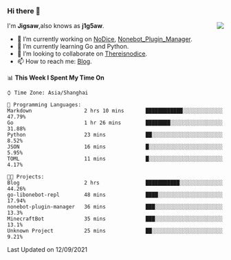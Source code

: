 ### Hi there 👋

<a href="#">
  <img align="right" src="https://github-readme-stats.vercel.app/api?username=j1g5awi&count_private=true&show_icons=true&title_color=80070B&text_color=B3B3B3&bg_color=212121&icon_color=80070B" />
</a>

I'm **Jigsaw**,also knows as **j1g5aw**.

- 🔭 I’m currently working on [NoDice](https://github.com/thereisnodice/nodice2), [Nonebot_Plugin_Manager](https://github.com/Jigsaw111/nonebot_plugin_manager).
- 🌱 I’m currently learning Go and Python.
- 👯 I’m looking to collaborate on [Thereisnodice](https://github.com/thereisnodice).
- 📫 How to reach me: [Blog](https://blog.maddestroyer.xyz/).

<!--START_SECTION:waka-->
📊 **This Week I Spent My Time On** 

```text
⌚︎ Time Zone: Asia/Shanghai

💬 Programming Languages: 
Markdown                 2 hrs 10 mins       ████████████░░░░░░░░░░░░░   47.79% 
Go                       1 hr 26 mins        ████████░░░░░░░░░░░░░░░░░   31.88% 
Python                   23 mins             ██░░░░░░░░░░░░░░░░░░░░░░░   8.52% 
JSON                     16 mins             █░░░░░░░░░░░░░░░░░░░░░░░░   5.95% 
TOML                     11 mins             █░░░░░░░░░░░░░░░░░░░░░░░░   4.17%

🐱‍💻 Projects: 
Blog                     2 hrs               ███████████░░░░░░░░░░░░░░   44.26% 
go-libonebot-repl        48 mins             ████░░░░░░░░░░░░░░░░░░░░░   17.94% 
nonebot-plugin-manager   36 mins             ███░░░░░░░░░░░░░░░░░░░░░░   13.3% 
MinecraftBot             35 mins             ███░░░░░░░░░░░░░░░░░░░░░░   13.1% 
Unknown Project          25 mins             ██░░░░░░░░░░░░░░░░░░░░░░░   9.21%

```


 Last Updated on 12/09/2021
<!--END_SECTION:waka-->
